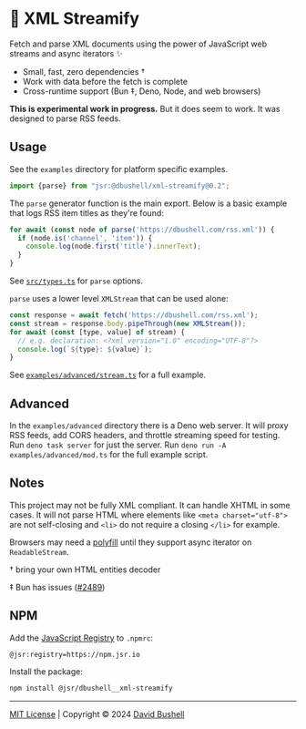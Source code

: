 # 📰 XML Streamify

Fetch and parse XML documents using the power of JavaScript web streams and async iterators ✨

* Small, fast, zero dependencies †
* Work with data before the fetch is complete
* Cross-runtime support (Bun ‡, Deno, Node, and web browsers)

**This is experimental work in progress.** But it does seem to work. It was designed to parse RSS feeds.

## Usage

See the `examples` directory for platform specific examples.

```javascript
import {parse} from "jsr:@dbushell/xml-streamify@0.2";
```

The `parse` generator function is the main export. Below is a basic example that logs RSS item titles as they're found:

```javascript
for await (const node of parse('https://dbushell.com/rss.xml')) {
  if (node.is('channel', 'item')) {
    console.log(node.first('title').innerText);
  }
}
```

See [`src/types.ts`](/src/types.ts) for `parse` options.

`parse` uses a lower level `XMLStream` that can be used alone:

```javascript
const response = await fetch('https://dbushell.com/rss.xml');
const stream = response.body.pipeThrough(new XMLStream());
for await (const [type, value] of stream) {
  // e.g. declaration: <?xml version="1.0" encoding="UTF-8"?>
  console.log(`${type}: ${value}`);
}
```

See [`examples/advanced/stream.ts`](/examples/advanced/stream.ts) for a full example.

## Advanced

In the `examples/advanced` directory there is a Deno web server. It will proxy RSS feeds, add CORS headers, and throttle streaming speed for testing. Run `deno task server` for just the server. Run `deno run -A examples/advanced/mod.ts` for the full example script.

## Notes

This project may not be fully XML compliant. It can handle XHTML in some cases. It will not parse HTML where elements like `<meta charset="utf-8">` are not self-closing and `<li>` do not require a closing `</li>` for example.

Browsers may need a [polyfill](https://bugs.chromium.org/p/chromium/issues/detail?id=929585#c10) until they support async iterator on `ReadableStream`.

† bring your own HTML entities decoder

‡ Bun has issues ([#2489](https://github.com/oven-sh/bun/issues/2489))

## NPM

Add the [JavaScript Registry](https://jsr.io/) to `.npmrc`:

```
@jsr:registry=https://npm.jsr.io
```

Install the package:

```sh
npm install @jsr/dbushell__xml-streamify
```

* * *

[MIT License](/LICENSE) | Copyright © 2024 [David Bushell](https://dbushell.com)
